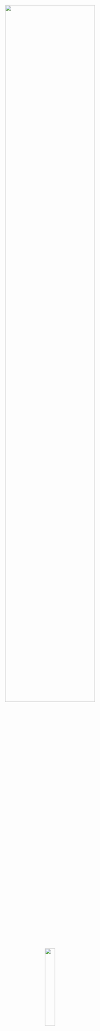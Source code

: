 <p align="center">
  <img src="https://user-images.githubusercontent.com/26531613/94212619-a4b98480-fea2-11ea-97b5-93938a57abbc.png" height="75%" width="75%">
</p>

&nbsp;
&nbsp;
&nbsp;
&nbsp;

<p align="center">
  <a href="https://apps.apple.com/us/app/ai-stock-forecasts/id1527494965?ign-mpt=uo%3D2">
    <img src="https://user-images.githubusercontent.com/26531613/94211816-85215c80-fea0-11ea-9056-45128e1c4c55.png" height="25%" width="25%">
  </a>
 <p/>
 <p align="center">
    <img src="https://img.shields.io/badge/iOS-15.0+-blue.svg" />
    <img src="https://img.shields.io/badge/Swift-5.5-brightgreen.svg" />
</p>

&nbsp;

## General information about this app

This iOS / iPad app predicts Fortune 100 companies stock price evolution through sentiment analysis. It uses **SwiftUI** for the layout, **Built-in NLTagger + custom CoreML** models for sentiment predictions, **Twitter** and **News-api** as the sources for data analysis.

## Quick presentation of the app

<img width="1403" alt="Screen Shot 2021-05-10 at 8 16 51 PM" src="https://user-images.githubusercontent.com/26531613/117740005-7b4d2f00-b1cd-11eb-996e-5083c51633fb.png">

## How does it work?

For this app, I am using **Twitter** and **News-api** as the sources for my sentiment analysis.

I am performing the company analysis via 120 twitter comments about the company. Those comments are splitted in 2 sets. The first set gathers the 60 most recent tweets about the company (Ex: @apple) and the second set gathers the 60 most recent tweets about the stock (Ex: #AAPL).
As the wording between those 2 sets of comments is very different, I used 2 different models trained on different datasets: IMBD dataset of 50k movie reviews for the first model and the Kaggle Sentiment Analysis on Financial Tweets dataset for the 2nd model.

Then, I fetch the 20 most recent news articles about the company and use the built-in NLTagger to perform the sentiment analysis on those news articles

Finally, I calculate a total score based on the sentiment analysis of those 140 comments

## Third Party components usage

### Fetching Twitter data
Swifter package from https://github.com/mattdonnelly/Swifter

### On the HomeScreen:
Icons made by Icongeek26 from www.flaticon.com

### On the SelectionScreen
I used the custom picker from Stewart Lynch: 
https://www.youtube.com/watch?v=ATgOV70YcI8

### On the ResultScreen:
I used the Circle Control code from this project:
https://medium.com/swlh/replicating-the-apple-card-application-using-swiftui-f472f3947683

I used the StockGraph from this project:
https://trailingclosure.com/recreating-the-strava-activity-graph/

### On the EditScreen:
I used the Field Validator code form this project:
https://github.com/bsorrentino/swiftui-fieldvalidator

## Landing Page & Privacy Policy

You can check the [App Landing Page](https://alexismoulin.github.io) for a complete presentation and the [Privacy Policy Page](https://alexismoulin.github.io/AI-Stock-Forecasts/) for further details on how your data is handled by the application

## Open Source & Copying

I provide the entire source code of this dema app for free. This demo app is licensed under MIT so you can use my code in your app, if you choose.

However, **please do not ship this app** under your own account. Paid or free.
